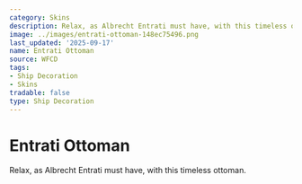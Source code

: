 ```yaml
---
category: Skins
description: Relax, as Albrecht Entrati must have, with this timeless ottoman.
image: ../images/entrati-ottoman-148ec75496.png
last_updated: '2025-09-17'
name: Entrati Ottoman
source: WFCD
tags:
- Ship Decoration
- Skins
tradable: false
type: Ship Decoration
---
```


# Entrati Ottoman

Relax, as Albrecht Entrati must have, with this timeless ottoman.

